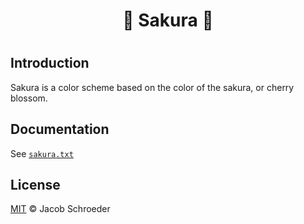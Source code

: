 <h1 align="center" color="#f7cfe1">
🌸 Sakura 🌸
<h1>

## Introduction

Sakura is a color scheme based on the color of the sakura, or cherry blossom.

## Documentation

See [`sakura.txt`](https://github.com/jaschr/sakura/blob/main/doc/sakura.txt)

## License

[MIT](./LICENSE) © Jacob Schroeder
